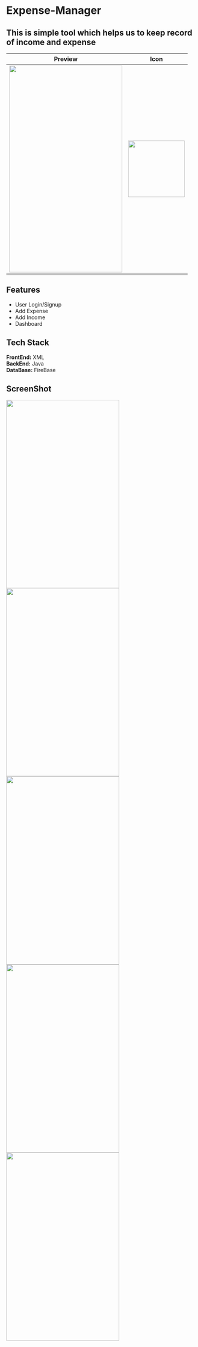 # Expense-Manager
## This is simple tool which helps us to keep record of income and expense 
|Preview |Icon|
|--------|----|
|<img src="https://user-images.githubusercontent.com/89351750/180611276-0c77aee3-121a-4687-b852-632fde4696f8.gif"  width="300" height="550">      | <img src = "https://user-images.githubusercontent.com/89351750/180611406-8efec387-5374-4b2e-ab64-7d12cee5e568.png" width="150" height="150">|

## Features
* User Login/Signup
* Add Expense
* Add Income
* Dashboard 
## Tech Stack
__FrontEnd:__ XML
<br>
__BackEnd:__ Java
<br>
__DataBase:__ FireBase
## ScreenShot
<img src = "https://user-images.githubusercontent.com/89351750/180611815-59b31e4c-4ef5-40b1-8a9b-00182801d65b.jpg" height="500" width="300"> <img src = "https://user-images.githubusercontent.com/89351750/180611819-1b212991-acd2-4810-bcb9-edd7a7fe3465.jpg" height="500" width="300">
<img src = "https://user-images.githubusercontent.com/89351750/180611823-0a1c36d3-2ad6-478f-b3f5-88c36f680672.jpg" height="500" width="300">
<br>
<img src = "https://user-images.githubusercontent.com/89351750/180611824-133a223a-3be0-4a9e-9d7f-2cab8e5b66a1.jpg" height="500" width="300">
<img src = "https://user-images.githubusercontent.com/89351750/180611829-0f4be25a-8c02-4e1d-96f6-4c925d6eff00.jpg" height="500" width="300">



